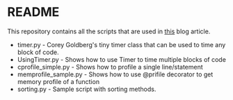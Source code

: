 # README


This repository contains all the scripts that are used in [this][ref] blog article.

* timer.py - Corey Goldberg's tiny timer class that can be used to time any block of code.
* UsingTimer.py - Shows how to use Timer to time multiple blocks of code
* cprofile_simple.py - Shows how to profile a single line/statement
* memprofile_sample.py - Shows how to use @prifile decorator to get memory profile of a function
* sorting.py - Sample script with sorting methods.


[ref]: https://www.vijayanant.com/posts/performance-analysis-in-python/




